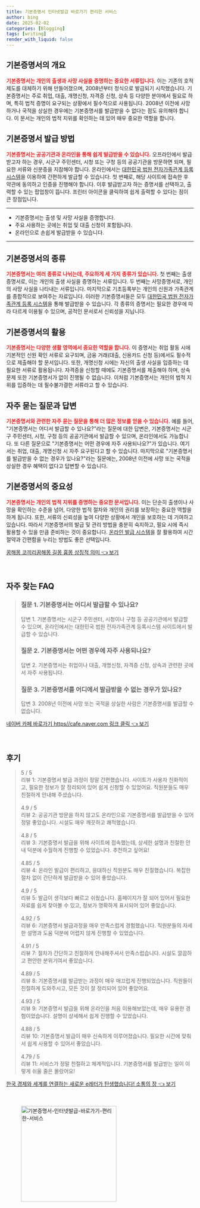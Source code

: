 ```yaml
---
title: 기본증명서 인터넷발급 바로가기 편리한 서비스
author: bing
date: 2025-02-02
categories: [Blogging]
tags: [writing]
render_with_liquid: false
---
```



<h2 id='기본증명서의 개요'>기본증명서의 개요</h2>

<p><b><span style="color: #ee2323;">기본증명서는 개인의 출생과 사망 사실을 증명하는 중요한 서류입니다.</span></b> 이는 기존의 호적제도를 대체하기 위해 만들어졌으며, 2008년부터 정식으로 발급되기 시작했습니다. 기본증명서는 주로 취업, 대출, 개명신청, 자격증 신청, 상속 등 다양한 분야에서 필요로 하며, 특히 법적 증명이 요구되는 상황에서 필수적으로 사용됩니다. 2008년 이전에 사망하거나 국적을 상실한 경우에는 기본증명서를 발급받을 수 없다는 점도 유의해야 합니다. 이 문서는 개인의 법적 지위를 확인하는 데 있어 매우 중요한 역할을 합니다.</p>

<h2 id='기본증명서 발급 방법'>기본증명서 발급 방법</h2>

<p><b><span style="color: #ee2323;">기본증명서는 공공기관과 온라인을 통해 쉽게 발급받을 수 있습니다.</span></b> 오프라인에서 발급받고자 하는 경우, 시군구 주민센터, 시청 또는 구청 등의 공공기관을 방문하면 되며, 필요한 서류와 신분증을 지참해야 합니다. 온라인에서는 <a href="https://www.minwon.go.kr" target="_blank">대한민국 법원 전자가족관계 등록시스템</a>을 이용하여 간편하게 발급할 수 있습니다. 첫 번째로, 해당 사이트에 접속한 후 약관에 동의하고 인증을 진행해야 합니다. 이후 발급받고자 하는 증명서를 선택하고, 출력할 수 있는 팝업창이 뜹니다. 프린터 아이콘을 클릭하여 쉽게 출력할 수 있다는 점이 큰 장점입니다.</p>

<hr />

<ul>
    <li>기본증명서는 출생 및 사망 사실을 증명합니다.</li>
    <li>주요 사용하는 곳에는 취업 및 대출 신청이 포함됩니다.</li>
    <li>온라인으로 손쉽게 발급받을 수 있습니다.</li>
</ul>

<hr />

<h2 id='기본증명서의 종류'>기본증명서의 종류</h2>

<p><b><span style="color: #ee2323;">기본증명서는 여러 종류로 나뉘는데, 주요하게 세 가지 종류가 있습니다.</span></b> 첫 번째는 출생증명서로, 이는 개인의 출생 사실을 증명하는 서류입니다. 두 번째는 사망증명서로, 개인의 사망 사실을 나타내는 서류입니다. 마지막으로 기초등록부는 개인의 신원과 가족관계를 종합적으로 보여주는 자료입니다. 이러한 기본증명서들은 모두 <a href="https://www.minwon.go.kr" target="_blank">대한민국 법원 전자가족관계 등록 시스템</a>을 통해 발급받을 수 있습니다. 각 종류의 증명서는 필요한 경우에 따라 다르게 이용될 수 있으며, 공적인 문서로서 신뢰성을 지닙니다.</p>

<h2 id='기본증명서의 활용'>기본증명서의 활용</h2>

<p><b><span style="color: #ee2323;">기본증명서는 다양한 생활 영역에서 중요한 역할을 합니다.</span></b> 이 증명서는 취업 활동 시에 기본적인 신원 확인 서류로 요구되며, 금융 거래(대출, 신용카드 신청 등)에서도 필수적으로 제출해야 할 문서입니다. 또한, 개명신청 시에는 자신의 출생 사실을 입증하는 데 필요한 서류로 활용됩니다. 자격증을 신청할 때에도 기본증명서를 제출해야 하며, 상속 문제 또한 기본증명서가 없이 진행될 수 없습니다. 이처럼 기본증명서는 개인의 법적 지위를 입증하는 데 필수불가결한 서류라고 할 수 있습니다.</p>

<h2 id='자주 묻는 질문과 답변'>자주 묻는 질문과 답변</h2>

<p><b><span style="color: #ee2323;">기본증명서와 관련한 자주 묻는 질문을 통해 더 많은 정보를 얻을 수 있습니다.</span></b> 예를 들어, "기본증명서는 어디서 발급할 수 있나요?"라는 질문에 대한 답변은, 기본증명서는 시군구 주민센터, 시청, 구청 등의 공공기관에서 발급할 수 있으며, 온라인에서도 가능합니다. 또 다른 질문으로 "기본증명서는 어떤 경우에 자주 사용되나요?"가 있습니다. 여기서는 취업, 대출, 개명신청 시 자주 요구된다고 할 수 있습니다. 마지막으로 "기본증명서를 발급받을 수 없는 경우가 있나요?"라는 질문에는, 2008년 이전에 사망 또는 국적을 상실한 경우 혜택이 없다고 답변할 수 있습니다.</p>

<h2 id='기본증명서의 중요성'>기본증명서의 중요성</h2>

<p><b><span style="color: #ee2323;">기본증명서는 개인의 법적 지위를 증명하는 중요한 문서입니다.</span></b> 이는 단순히 출생이나 사망을 확인하는 수준을 넘어, 다양한 법적 절차와 개인의 권리를 보장하는 중요한 역할을 하게 됩니다. 또한, 서류의 신뢰성을 높여 다양한 상황에서 개인을 보호하는 데 기여하고 있습니다. 따라서 기본증명서의 발급 및 관리 방법을 충분히 숙지하고, 필요 시에 즉시 활용할 수 있을 만큼 준비하는 것이 중요합니다. <a href="https://www.minwon.go.kr" target="_blank">온라인 발급 시스템</a>을 잘 활용하여 시간 절약과 간편함을 누리는 방법도 좋은 선택입니다.</p>


<p><a class="click-button" title="꿈해몽 코끼리꿈해몽 길몽 흉몽 상징적 의미" href="https://aptwhite.github.io/posts/%EA%BF%88%ED%95%B4%EB%AA%BD-%EC%BD%94%EB%81%BC%EB%A6%AC%EA%BF%88%ED%95%B4%EB%AA%BD-%EA%B8%B8%EB%AA%BD-%ED%9D%89%EB%AA%BD-%EC%83%81%EC%A7%95%EC%A0%81-%EC%9D%98%EB%AF%B8/" rel="dofollow">꿈해몽 코끼리꿈해몽 길몽 흉몽 상징적 의미 👈 보기</a></p><br>
<h2 id='자주_찾는_FAQ'>자주 찾는 FAQ</h2>
<div itemscope="" itemtype="https://schema.org/FAQPage"> 
<blockquote> 
<div itemscope="" itemprop="mainEntity" itemtype="https://schema.org/Question"> 
<h3 itemprop="name">질문 1. 기본증명서는 어디서 발급할 수 있나요?</h3> 
<div itemscope="" itemprop="acceptedAnswer" itemtype="https://schema.org/Answer"> 
<span itemprop="text"> 
<p>답변 1. 기본증명서는 시군구 주민센터, 시청이나 구청 등 공공기관에서 발급할 수 있으며, 온라인에서는 대한민국 법원 전자가족관계 등록시스템 사이트에서 발급할 수 있습니다.</p> 
</span> 
</div> 
</div> 

<div itemscope="" itemprop="mainEntity" itemtype="https://schema.org/Question"> 
<h3 itemprop="name">질문 2. 기본증명서는 어떤 경우에 자주 사용되나요?</h3> 
<div itemscope="" itemprop="acceptedAnswer" itemtype="https://schema.org/Answer"> 
<span itemprop="text"> 
<p>답변 2. 기본증명서는 취업이나 대출, 개명신청, 자격증 신청, 상속과 관련한 곳에서 자주 사용됩니다.</p> 
</span> 
</div> 
</div> 

<div itemscope="" itemprop="mainEntity" itemtype="https://schema.org/Question"> 
<h3 itemprop="name">질문 3. 기본증명서를 어디에서 발급받을 수 없는 경우가 있나요?</h3> 
<div itemscope="" itemprop="acceptedAnswer" itemtype="https://schema.org/Answer"> 
<span itemprop="text"> 
<p>답변 3. 2008년 이전에 사망 또는 국적을 상실한 사람은 기본증명서를 발급할 수 없습니다.</p> 
</span> 
</div> 
</div> 

</blockquote> 
</div>
<p><a class="click-button" title="네이버 카페 바로가기 https//cafe.naver.com 링크 클릭" href="https://aptwhite.github.io/posts/%EB%84%A4%EC%9D%B4%EB%B2%84-%EC%B9%B4%ED%8E%98-%EB%B0%94%EB%A1%9C%EA%B0%80%EA%B8%B0-httpscafe.naver.com-%EB%A7%81%ED%81%AC-%ED%81%B4%EB%A6%AD/" rel="dofollow">네이버 카페 바로가기 https//cafe.naver.com 링크 클릭 👈 보기</a></p><br>
<h2 id='후기'>후기</h2>
<div itemscope itemtype="https://schema.org/Product">
  <blockquote>
  <div itemprop="review" itemscope itemtype="https://schema.org/Review">
      <div itemprop="reviewRating" itemscope itemtype="https://schema.org/Rating"> <span itemprop="ratingValue">5</span> / <span itemprop="bestRating">5</span> </div>
      <span itemprop="reviewBody">리뷰 1: 기본증명서 발급 과정이 정말 간편했습니다. 사이트가 사용자 친화적이고, 필요한 정보가 잘 정리되어 있어 쉽게 신청할 수 있었어요. 직원분들도 매우 친절하게 안내해 주셨습니다.</span>
  </div>
  <br>
  <div itemprop="review" itemscope itemtype="https://schema.org/Review">
      <div itemprop="reviewRating" itemscope itemtype="https://schema.org/Rating"> <span itemprop="ratingValue">4.9</span> / <span itemprop="bestRating">5</span> </div>
      <span itemprop="reviewBody">리뷰 2: 공공기관 방문을 하지 않고도 온라인으로 기본증명서를 발급받을 수 있어 정말 좋았습니다. 시설도 매우 깨끗하고 쾌적했습니다.</span>
  </div>
  <br>
  <div itemprop="review" itemscope itemtype="https://schema.org/Review">
      <div itemprop="reviewRating" itemscope itemtype="https://schema.org/Rating"> <span itemprop="ratingValue">4.8</span> / <span itemprop="bestRating">5</span> </div>
      <span itemprop="reviewBody">리뷰 3: 기본증명서 발급을 위해 사이트에 접속했는데, 상세한 설명과 친절한 안내 덕분에 수월하게 진행할 수 있었습니다. 추천하고 싶어요!</span>
  </div>
  <br>
  <div itemprop="review" itemscope itemtype="https://schema.org/Review">
      <div itemprop="reviewRating" itemscope itemtype="https://schema.org/Rating"> <span itemprop="ratingValue">4.85</span> / <span itemprop="bestRating">5</span> </div>
      <span itemprop="reviewBody">리뷰 4: 온라인 발급이 편리하고, 응대하신 직원분도 매우 친절했습니다. 복잡한 절차 없이 간단하게 발급받을 수 있어 좋았습니다.</span>
  </div>
  <br>
  <div itemprop="review" itemscope itemtype="https://schema.org/Review">
      <div itemprop="reviewRating" itemscope itemtype="https://schema.org/Rating"> <span itemprop="ratingValue">4.9</span> / <span itemprop="bestRating">5</span> </div>
      <span itemprop="reviewBody">리뷰 5: 발급이 생각보다 빠르고 쉬웠습니다. 홈페이지가 잘 되어 있어서 필요한 자료를 쉽게 찾아볼 수 있고, 정보가 명확하게 표시되어 있어 좋았습니다.</span>
  </div>
  <br>
  <div itemprop="review" itemscope itemtype="https://schema.org/Review">
      <div itemprop="reviewRating" itemscope itemtype="https://schema.org/Rating"> <span itemprop="ratingValue">4.92</span> / <span itemprop="bestRating">5</span> </div>
      <span itemprop="reviewBody">리뷰 6: 기본증명서 발급과정을 매우 만족스럽게 경험했습니다. 직원분들의 자세한 설명과 도움 덕분에 어렵지 않게 진행할 수 있었습니다.</span>
  </div>
  <br>
  <div itemprop="review" itemscope itemtype="https://schema.org/Review">
      <div itemprop="reviewRating" itemscope itemtype="https://schema.org/Rating"> <span itemprop="ratingValue">4.91</span> / <span itemprop="bestRating">5</span> </div>
      <span itemprop="reviewBody">리뷰 7: 절차가 간단하고 친절하게 안내해주셔서 만족스럽습니다. 시설도 깔끔하고 편안한 분위기여서 좋았습니다.</span>
  </div>
  <br>
  <div itemprop="review" itemscope itemtype="https://schema.org/Review">
      <div itemprop="reviewRating" itemscope itemtype="https://schema.org/Rating"> <span itemprop="ratingValue">4.89</span> / <span itemprop="bestRating">5</span> </div>
      <span itemprop="reviewBody">리뷰 8: 기본증명서를 발급받는 과정이 매우 매끄럽게 진행되었습니다. 직원들이 친절하게 도와주시고, 모든 것이 잘 정리되어 있어 좋았어요.</span>
  </div>
  <br>
  <div itemprop="review" itemscope itemtype="https://schema.org/Review">
      <div itemprop="reviewRating" itemscope itemtype="https://schema.org/Rating"> <span itemprop="ratingValue">4.93</span> / <span itemprop="bestRating">5</span> </div>
      <span itemprop="reviewBody">리뷰 9: 기본증명서 발급을 위해 온라인을 처음 이용해보았는데, 매우 유용한 경험이었습니다. 설명이 상세해서 쉽게 진행할 수 있었습니다.</span>
  </div>
  <br>
  <div itemprop="review" itemscope itemtype="https://schema.org/Review">
      <div itemprop="reviewRating" itemscope itemtype="https://schema.org/Rating"> <span itemprop="ratingValue">4.88</span> / <span itemprop="bestRating">5</span> </div>
      <span itemprop="reviewBody">리뷰 10: 기본증명서 발급이 매우 신속하게 이루어졌습니다. 필요한 시간에 맞춰서 쉽게 사용할 수 있어서 좋았습니다.</span>
  </div>
  <br>
  <div itemprop="review" itemscope itemtype="https://schema.org/Review">
      <div itemprop="reviewRating" itemscope itemtype="https://schema.org/Rating"> <span itemprop="ratingValue">4.79</span> / <span itemprop="bestRating">5</span> </div>
      <span itemprop="reviewBody">리뷰 11: 서비스가 정말 친절하고 체계적입니다. 기본증명서를 발급받는 일이 이렇게 쉬울 줄은 몰랐어요!</span>
  </div>
  </blockquote>
</div>
<p><a class="click-button" title="한국 경제와 세계를 연결하는 새로운 e레터가 탄생했습니다! 소통의 장" href="https://aptwhite.github.io/posts/%ED%95%9C%EA%B5%AD-%EA%B2%BD%EC%A0%9C%EC%99%80-%EC%84%B8%EA%B3%84%EB%A5%BC-%EC%97%B0%EA%B2%B0%ED%95%98%EB%8A%94-%EC%83%88%EB%A1%9C%EC%9A%B4-e%EB%A0%88%ED%84%B0%EA%B0%80-%ED%83%84%EC%83%9D%ED%96%88%EC%8A%B5%EB%8B%88%EB%8B%A4!-%EC%86%8C%ED%86%B5%EC%9D%98-%EC%9E%A5/" rel="dofollow">한국 경제와 세계를 연결하는 새로운 e레터가 탄생했습니다! 소통의 장 👈 보기</a></p><br>
<figure class="image"><img src="https://aptwhite.github.io/assets/img/thumbnail/기본증명서-인터넷발급-바로가기-편리한-서비스.webp" alt="기본증명서-인터넷발급-바로가기-편리한-서비스" width="256" height="256"></figure>